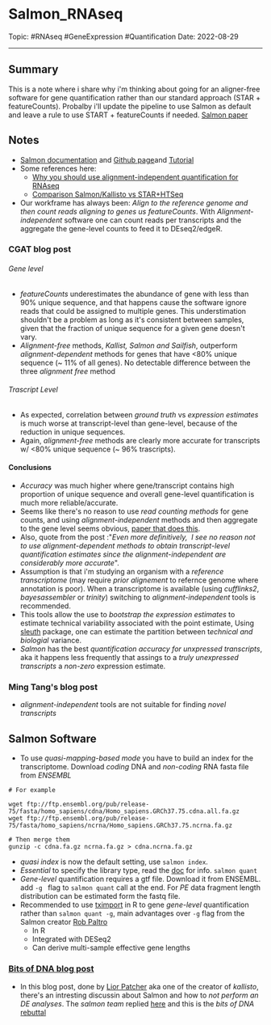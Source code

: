 
# Salmon_RNAseq
Topic: #RNAseq #GeneExpression #Quantification
Date: 2022-08-29

---

## Summary
This is a note where i share why i'm thinking about going for an aligner-free software for gene quantification rather than our standard approach (STAR + featureCounts). Probalby i'll update the pipeline to use Salmon as default and leave a rule to use START + featureCounts if needed.
[Salmon paper](https://www.nature.com/articles/nmeth.4197)

## Notes
- [Salmon documentation](https://salmon.readthedocs.io/en/latest/) and [Github page](https://github.com/COMBINE-lab/salmon)and [Tutorial](https://combine-lab.github.io/salmon/getting_started/)
- Some references here:
	- [Why you should use alignment-independent quantification for RNAseq](https://cgatoxford.wordpress.com/2016/08/17/why-you-should-stop-using-featurecounts-htseq-or-cufflinks2-and-start-using-kallisto-salmon-or-sailfish/)
	- [Comparison Salmon/Kallisto vs STAR+HTSeq](https://crazyhottommy.blogspot.com/2016/07/comparing-salmon-kalliso-and-star-htseq.html)
- Our workframe has always been: *Align to the reference genome and then count reads aligning  to genes us featureCounts*. With *Alignment-independent* software one can count reads per transcripts and the aggregate the gene-level counts to feed it to DEseq2/edgeR.

### CGAT blog post
###### Gene level
- *featureCounts* underestimates the abundance of gene with less than 90% unique sequence, and that happens cause the software ignore reads that could be assigned to multiple genes. This understimation shouldn't be a problem as long as it's consistent between samples, given that the fraction of unique sequence for a given gene doesn't vary.
- *Alignment-free* methods, *Kallist, Salmon and Sailfish*, outperform *alignment-dependent* methods for genes that have <80% unique sequence (~ 11% of all genes).  No detectable difference between the three *alignment free* method

###### Trascript Level
- As expected, correlation between *ground truth* vs *expression estimates* is much worse at transcript-level than gene-level, because of the reduction in unique sequences.
- Again, *alignment-free* methods are clearly more accurate for transcripts w/ <80% unique sequence (~ 96% trascripts).

#### Conclusions
- *Accuracy* was much higher where gene/transcript contains high proportion of unique sequence and overall gene-level quantification is much more reliable/accurate.
- Seems like there's no reason to use *read counting methods* for gene counts, and using *alignment-independent* methods and then aggregate to the gene level seems obvious, [paper that does this](https://f1000research.com/articles/4-1521).
- Also, quote from the post :"*Even more definitively,  I see no reason not to use alignment-dependent methods to obtain transcript-level quantification estimates since the alignment-independent are considerably more accurate*". 
- Assumption is that i'm studying an organism with a *reference transcriptome* (may require *prior alignement* to refernce genome where annotation is poor). When a transcriptome is available (using *cufflinks2*, *bayesassembler* or *trinity*) switching to *alignment-independent* tools is recommended.
- This tools allow the use to *bootstrap the expression estimates* to estimate technical variability associated with the point estimate, Using [sleuth](https://github.com/pachterlab/sleuth) package, one can estimate the partition between t*echnical and biologial* variance.
- *Salmon* has the best *quantification accuracy for unxpressed transcripts*, aka it happens less frequently that assings to a *truly unexpressed transcripts* a *non-zero* expression estimate. 

### Ming Tang's blog post
- *alignment-independent* tools are not suitable for finding *novel transcripts*

## Salmon Software
- To use *quasi-mapping-based mode* you have to build an index for the transcriptome. Download *coding* DNA and *non-coding* RNA fasta file from *ENSEMBL* 
```
# For example

wget ftp://ftp.ensembl.org/pub/release-75/fasta/homo_sapiens/cdna/Homo_sapiens.GRCh37.75.cdna.all.fa.gz
wget ftp://ftp.ensembl.org/pub/release-75/fasta/homo_sapiens/ncrna/Homo_sapiens.GRCh37.75.ncrna.fa.gz

# Then merge them 
gunzip -c cdna.fa.gz ncrna.fa.gz > cdna.ncrna.fa.gz
```

- *quasi index* is now the default setting, use `salmon index`.
- *Essential* to specify the library type, read the [doc](https://salmon.readthedocs.io/en/latest/library_type.html#) for info. `salmon quant`
- *Gene-level* quantification requires a gtf file. Download it from ENSEMBL. add `-g ` flag to `salmon quant` call at the end. For *PE* data fragment length distribution can be estimated form the fastq file. 
- Recommended to use [tximport](https://bioconductor.org/packages/release/bioc/html/tximport.html) in R to gene *gene-level* quantification rather than `salmon quant -g`, main advantages over `-g` flag from the Salmon creator [Rob Paltro](9https://twitter.com/nomad421)
	- In R  
	- Integrated with DESeq2  
	- Can derive multi-sample effective gene lengths

### [Bits of DNA blog post](https://liorpachter.wordpress.com/tag/quasi-mapping/)
- In this blog post, done by [Lior Patcher](https://pachterlab.github.io/software.html) aka one of the creator of *kallisto*, there's an intresting discussin about Salmon and how to *not perform an DE analyses*. The *salmon team* replied [here](https://github.com/salmonteam/SalmonBlogResponse/blob/master/SalmonBlogResponse.md) and this is the *bits of DNA* [rebuttal](https://liorpachter.wordpress.com/2017/09/02/a-rebuttal/)


